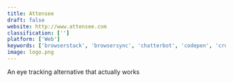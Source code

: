 ```yaml
---
title: Attensee
draft: false 
website: http://www.attensee.com
classification: ['']
platform: ['Web']
keywords: ['browserstack', 'browsersync', 'chatterbot', 'codepen', 'crossbrowsertesting', 'everystep', 'gazeify', 'ghost_inspector', 'https_checker', 'hawkeye', 'karma', 'kobiton', 'loceye', 'sauce_labs', 'screenlab_api', 'uxtesting', 'upvoty', 'zebrunner', 'browserling', 'userinput.io']
image: logo.png
---
```

An eye tracking alternative that actually works